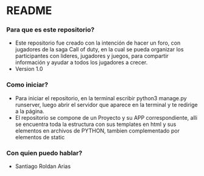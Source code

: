 # README #

### Para que es este repositorio? ###

* Este repositorio fue creado con la intención de hacer un foro, con jugadores de la saga Call of duty, 
en la cual se pueda organizar los participantes con lideres, jugadores y juegos, para compartir información y ayudar a todos los jugadores a crecer.
* Version 1.0


### Como iniciar? ###

* Para iniciar el repositorio, en la terminal escribir python3 manage.py runserver, luego abrir el servidor que aparece en la terminal y te redirige a la página.
* El repositorio se compone de un Proyecto y su APP correspondiente, alli se encuentra toda la estructura con sus templates en html y sus elementos en archivos de PYTHON, tambien complementado por elementos de static


### Con quien puedo hablar? ###

* Santiago Roldan Arias

